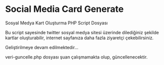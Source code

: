 # Social Media Card Generate

Sosyal Medya Kart Oluşturma PHP Script Dosyası



Bu script sayesinde twitter sosyal medya sitesi üzerinde dilediğiniz şekilde kartlar oluşturabilir, internet sayfanıza daha fazla ziyaretçi çekebilirsiniz. 

Geliştirilmeye devam edilmektedir...

veri-guncelle.php dosyası şuan çalışmamakta olup, güncellenecektir.